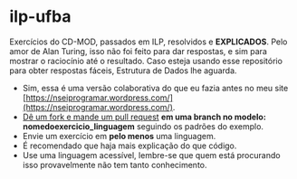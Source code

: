 # ilp-ufba
Exercícios do CD-MOD, passados em ILP, resolvidos e **EXPLICADOS**. Pelo amor de Alan Turing, isso não foi feito para dar respostas, e sim para mostrar o raciocínio até o resultado. Caso esteja usando esse repositório para obter respostas fáceis, Estrutura de Dados lhe aguarda.

- Sim, essa é uma versão colaborativa do que eu fazia antes no meu site [https://nseiprogramar.wordpress.com/](https://nseiprogramar.wordpress.com/).
- [Dê um fork e mande um pull request](https://help.github.com/articles/creating-a-pull-request-from-a-fork/) **em uma branch no modelo: nomedoexercicio_linguagem** seguindo os padrões do exemplo.
- Envie um exercício em **pelo menos** uma linguagem.
- É recomendado que haja mais explicação do que código.
- Use uma linguagem acessível, lembre-se que quem está procurando isso provavelmente não tem tanto conhecimento.
